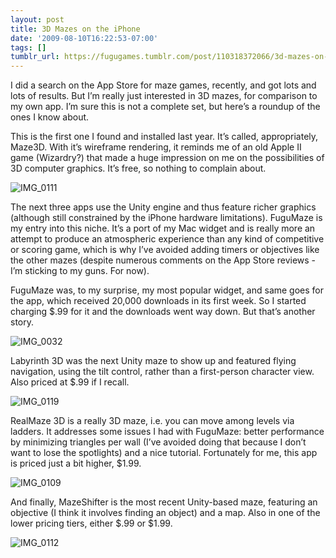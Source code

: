 ```yaml
---
layout: post
title: 3D Mazes on the iPhone
date: '2009-08-10T16:22:53-07:00'
tags: []
tumblr_url: https://fugugames.tumblr.com/post/110318372066/3d-mazes-on-the-iphone
---
```

I did a search on the App Store for maze games, recently, and got lots and lots of results. But I’m really just interested in 3D mazes, for comparison to my own app. I’m sure this is not a complete set, but here’s a roundup of the ones I know about.

This is the first one I found and installed last year. It’s called, appropriately, Maze3D. With it’s wireframe rendering, it reminds me of an old Apple II game (Wizardry?) that made a huge impression on me on the possibilities of 3D computer graphics. It’s free, so nothing to complain about.

![IMG_0111](http://itshardtofondlepenguins.com/wp-content/uploads/2009/08/IMG_0111.png "IMG\_0111")

The next three apps use the Unity engine and thus feature richer graphics (although still constrained by the iPhone hardware limitations). FuguMaze is my entry into this niche. It’s a port of my Mac widget and is really more an attempt to produce an atmospheric experience than any kind of competitive or scoring game, which is why I’ve avoided adding timers or objectives like the other mazes (despite numerous comments on the App Store reviews - I’m sticking to my guns. For now).

FuguMaze was, to my surprise, my most popular widget, and same goes for the app, which received 20,000 downloads in its first week. So I started charging $.99 for it and the downloads went way down. But that’s another story.

![IMG_0032](http://itshardtofondlepenguins.com/wp-content/uploads/2009/08/IMG_0032.png "IMG\_0032")  
  
Labyrinth 3D was the next Unity maze to show up and featured flying navigation, using the tilt control, rather than a first-person character view. Also priced at $.99 if I recall.

![IMG_0119](http://itshardtofondlepenguins.com/wp-content/uploads/2009/08/IMG_0119.png "IMG\_0119")

RealMaze 3D is a really 3D maze, i.e. you can move among levels via ladders. It addresses some issues I had with FuguMaze: better performance by minimizing triangles per wall (I’ve avoided doing that because I don’t want to lose the spotlights) and a nice tutorial. Fortunately for me, this app is priced just a bit higher, $1.99.

![IMG_0109](http://itshardtofondlepenguins.com/wp-content/uploads/2009/08/IMG_0109.png "IMG\_0109")

And finally, MazeShifter is the most recent Unity-based maze, featuring an objective (I think it involves finding an object) and a map. Also in one of the lower pricing tiers, either $.99 or $1.99.

![IMG_0112](http://itshardtofondlepenguins.com/wp-content/uploads/2009/08/IMG_0112.png "IMG\_0112")

